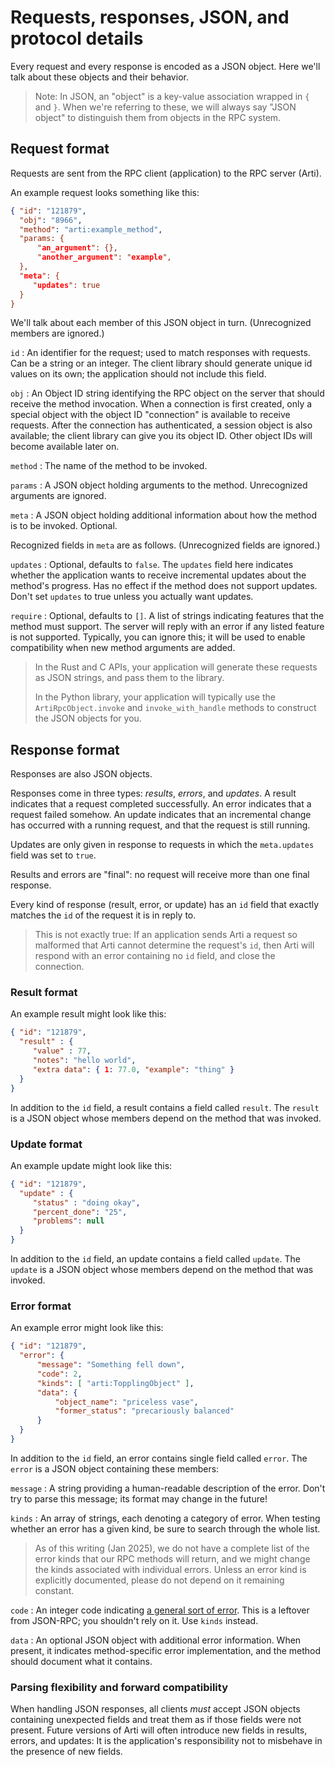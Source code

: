 # Requests, responses, JSON, and protocol details

Every request and every response is encoded as a JSON object.
Here we'll talk about these objects and their behavior.

> Note: In JSON, an "object" is a key-value association
> wrapped in `{` and `}`.
> When we're referring to these, we will always say "JSON object"
> to distinguish them from objects in the RPC system.

## Request format

Requests are sent from the RPC client (application)
to the RPC server (Arti).

An example request looks something like this:

```json
{ "id": "121879",
  "obj": "8966",
  "method": "arti:example_method",
  "params: {
      "an_argument": {},
      "another_argument": "example",
  },
  "meta": {
     "updates": true
  }
}
```

We'll talk about each member of this JSON object in turn.
(Unrecognized members are ignored.)

`id`
: An identifier for the request; used to match responses with requests.
  Can be a string or an integer.
  The client library should generate unique id values on its own;
  the application should not include this field.

`obj`
: An Object ID string identifying the RPC object on the server
  that should receive the method invocation.
  When a connection is first created,
  only a special object with the object ID "connection"
  is available to receive requests.
  After the connection has authenticated,
  a session object is also available;
  the client library can give you its object ID.
  Other object IDs will become available later on.

`method`
: The name of the method to be invoked.

`params`
: A JSON object holding arguments to the method.
  Unrecognized arguments are ignored.

`meta`
: A JSON object holding additional information
  about how the method is to be invoked.
  Optional.

Recognized fields in `meta` are as follows.
(Unrecognized fields are ignored.)

`updates`
: Optional, defaults to `false`.
  The `updates` field here indicates whether
  the application wants to receive
  incremental updates about the method's progress.
  Has no effect if the method does not support updates.
  Don't set `updates` to true unless you actually want updates.

`require`
: Optional, defaults to `[]`.
  A list of strings indicating features that the method must support.
  The server will reply with an error if any listed feature is not supported.
  Typically, you can ignore this;
  it will be used to enable compatibility when new method arguments are added.


> In the Rust and C APIs,
> your application will generate these requests as JSON strings,
> and pass them to the library.
>
> In the Python library,
> your application will typically use
> the `ArtiRpcObject.invoke` and `invoke_with_handle` methods
> to construct the JSON objects for you.

## Response format

Responses are also JSON objects.

Responses come in three types: _results_, _errors_, and _updates_.
A result indicates that a request completed successfully.
An error indicates that a request failed somehow.
An update indicates that an incremental change has occurred
with a running request,
and that the request is still running.

Updates are only given in response to requests
in which the `meta.updates` field was set to `true`.

Results and errors are "final":
no request will receive more than one final response.

Every kind of response (result, error, or update) has an `id` field
that exactly matches the `id` of the request it is in reply to.

> This is not exactly true:
> If an application sends Arti a request so malformed
> that Arti cannot determine the request's `id`,
> then Arti will respond with an error
> containing no `id` field,
> and close the connection.


### Result format

An example result might look like this:

```json
{ "id": "121879",
  "result" : {
     "value" : 77,
     "notes": "hello world",
     "extra data": { 1: 77.0, "example": "thing" }
  }
}
```

In addition to the `id` field,
a result contains a field called `result`.
The `result` is a JSON object
whose members depend on the method that was invoked.


### Update format

An example update might look like this:

```json
{ "id": "121879",
  "update" : {
     "status" : "doing okay",
     "percent_done": "25",
     "problems": null
  }
}
```

In addition to the `id` field,
an update contains a field called `update`.
The `update` is a JSON object
whose members depend on the method that was invoked.

### Error format

An example error might look like this:

```json
{ "id": "121879",
  "error": {
      "message": "Something fell down",
      "code": 2,
      "kinds": [ "arti:TopplingObject" ],
      "data": {
          "object_name": "priceless vase",
          "former_status": "precariously balanced"
      }
  }
}
```

In addition to the `id` field,
an error contains single field called `error`.
The `error` is a JSON object containing these members:

`message`
: A string providing a human-readable description of the error.
  Don't try to parse this message; its format may change in the future!

`kinds`
: An array of strings, each denoting a category of error.
  When testing whether an error has a given kind,
  be sure to search through the whole list.

> As of this writing (Jan 2025),
> we do not have a complete list of the error kinds
> that our RPC methods will return,
> and we might change the kinds associated with individual errors.
> Unless an error kind is explicitly documented,
> please do not depend on it remaining constant.

`code`
: An integer code indicating
  [a general sort of error](rpc-meta-spec.md#error-code).
  This is a leftover from JSON-RPC;
  you shouldn't rely on it.
  Use `kinds` instead.

`data`
: An optional JSON object with additional error information.
  When present,
  it indicates method-specific error implementation,
  and the method should document what it contains.

### Parsing flexibility and forward compatibility

When handling JSON responses,
all clients _must_ accept JSON objects containing unexpected fields
and treat them as if those fields were not present.
Future versions of Arti will often introduce new fields
in results, errors, and updates:
It is the application's responsibility
not to misbehave in the presence of new fields.
